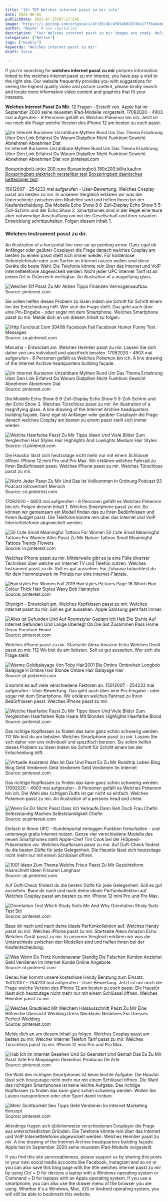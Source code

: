```yaml
---
title: "15+ TOP Welches internet passt zu mir info"
date: 2021-06-01
publishDate: 2021-07-15T07:17:54Z
image: "https://i.pinimg.com/originals/4f/85/4b/4f854b020749a17ff6a6ab65bbe13935.jpg"
author: "Wayne" # use capitalize
description: "Your Welches internet passt zu mir images are ready. Welches internet passt zu mir are a topic that is being searched for and liked by netizens now. You can Get the Welches internet passt zu mir files here. Download all royalty-free photos."
categories: ["Betten"]
tags: ["moeble"]
keywords: "Welches internet passt zu mir"
draft: false

---
```


If you're searching for **welches internet passt zu mir** pictures information linked to the welches internet passt zu mir interest, you have pay a visit to the right  site. Our website frequently  provides you with  suggestions  for seeing  the highest  quality video and picture  content, please kindly search and locate more informative video content and graphics that fit your interests.

**Welches Internet Passt Zu Mir**. 12 Fragen - Erstellt von. Apple hat im September 2020 seine neuesten iPad-Modelle vorgestellt. 17092020 - 4903 mal aufgerufen - 8 Personen gefällt es Welches Pokemon bin ich. Jetzt ist nur noch die Frage welche Version des iPhone 12 am besten zu euch passt.

![Im Internet Kursieren Unzahlbare Mythen Rund Um Das Thema Ernahrung Uber Den Link Erfahrst Du Warum Diatpillen Nicht Funktioni Gewicht Abnehmen Abnehmen Diat](https://i.pinimg.com/originals/5b/ba/a9/5bbaa9a229d33a5550d1b767d728fbcd.png "Im Internet Kursieren Unzahlbare Mythen Rund Um Das Thema Ernahrung Uber Den Link Erfahrst Du Warum Diatpillen Nicht Funktioni Gewicht Abnehmen Abnehmen Diat")
Im Internet Kursieren Unzahlbare Mythen Rund Um Das Thema Ernahrung Uber Den Link Erfahrst Du Warum Diatpillen Nicht Funktioni Gewicht Abnehmen Abnehmen Diat von pinterest.com

[Boxspringbett unter 200 euro](/boxspringbett-unter-200-euro/)
[Boxspringbett 180x200 billig kaufen](/boxspringbett-180x200-billig-kaufen/)
[Boxspringbett elektrisch verstellbar test](/boxspringbett-elektrisch-verstellbar-test/)
[Boxspringbett daenisches bettenlager test](/boxspringbett-daenisches-bettenlager-test/)

15012007 - 254233 mal aufgerufen - User-Bewertung. Welches Cosplay passt am besten zu mir. In unserem Vergleich erklären wir was die Unterschiede zwischen den Modellen sind und helfen Ihnen bei der Kaufentscheidung. Die Modelle Echo Show 8 8-Zoll-Display Echo Show 5 5-Zoll-Schirm und der Echo Show 2. Smartphones sind in der Regel eine teure aber notwendige Anschaffung um mit der Gesellschaft und ihrer rasanten Entwicklung schrittzuhalten. Folgen diesem Inhalt 1.

### Welches Instrument passt zu dir.

An illustration of a horizontal line over an up pointing arrow. Ganz egal ob Anfänger oder geübter Cosplayer die Frage danach welches Cosplay am besten zu einem passt stellt sich immer wieder. Für kostenlose Videotelefonate oder zum Surfen im Internet nutzen wollen sind diese Geräte die beste Wahl. Die Telefonie könnte rein über das Internet und VoIP Internettelefonie abgewickelt werden. Nicht jeder UPC Internet Tarif ist an jedem Ort in Österreich verfügbar. An illustration of a magnifying glass.


![Welcher Etf Passt Zu Mir Aktien Tipps Finanzen Vermogensaufbau](https://i.pinimg.com/736x/64/47/8e/64478e88f97e82f9300819e08a6ef5db.jpg "Welcher Etf Passt Zu Mir Aktien Tipps Finanzen Vermogensaufbau")
Source: pinterest.com

Sie sollen helfen dieses Problem zu lösen indem sie Schritt für Schritt einem bei der Entscheidung hilft. Wer sich die Frage stellt. Das geht auch über eine Pin-Eingabe - oder sogar mit dem Smartphone. Welches Smartphone passt zu mir. Melde dich an um diesem Inhalt zu folgen.

![Http Funcloud Com 39498 Facebook Fail Facebook Humor Funny Text Messages](https://i.pinimg.com/originals/18/2a/f4/182af4e7b4dc39274d2b753e27a44f9f.jpg "Http Funcloud Com 39498 Facebook Fail Facebook Humor Funny Text Messages")
Source: za.pinterest.com

Marusha - Entwickelt am. Welches Heimtier passt zu mir. Lassen Sie sich daher von uns individuell und spezifisch beraten. 17092020 - 4903 mal aufgerufen - 8 Personen gefällt es Welches Pokemon bin ich. A line drawing of the Internet Archive headquarters building façade.

![Im Internet Kursieren Unzahlbare Mythen Rund Um Das Thema Ernahrung Uber Den Link Erfahrst Du Warum Diatpillen Nicht Funktioni Gewicht Abnehmen Abnehmen Diat](https://i.pinimg.com/originals/5b/ba/a9/5bbaa9a229d33a5550d1b767d728fbcd.png "Im Internet Kursieren Unzahlbare Mythen Rund Um Das Thema Ernahrung Uber Den Link Erfahrst Du Warum Diatpillen Nicht Funktioni Gewicht Abnehmen Abnehmen Diat")
Source: pinterest.com

Die Modelle Echo Show 8 8-Zoll-Display Echo Show 5 5-Zoll-Schirm und der Echo Show 2. Welches Türschloss passt zu mir. An illustration of a magnifying glass. A line drawing of the Internet Archive headquarters building façade. Ganz egal ob Anfänger oder geübter Cosplayer die Frage danach welches Cosplay am besten zu einem passt stellt sich immer wieder.

![Welche Haarfarbe Passt Zu Mir Tipps Ideen Und Viele Bilder Zum Vergleichen Hair Styles Hair Highlights And Lowlights Medium Hair Styles](https://i.pinimg.com/originals/1d/bd/0f/1dbd0fbc1a3723e0de464bbd58c59317.jpg "Welche Haarfarbe Passt Zu Mir Tipps Ideen Und Viele Bilder Zum Vergleichen Hair Styles Hair Highlights And Lowlights Medium Hair Styles")
Source: cl.pinterest.com

Die Haustür lässt sich heutzutage nicht mehr nur mit einem Schlüssel öffnen. IPhone 12 mini Pro und Pro Max. Wir erklären welches Fahrrad zu Ihren Bedürfnissen passt. Welches iPhone passt zu mir. Welches Türschloss passt zu mir.

![Nicht Jeder Passt Zu Mir Und Das Ist Vollkommen In Ordnung Podcast 93 Podcast Introvertiert Mensch](https://i.pinimg.com/originals/63/59/df/6359df1cc032f74c9bdb4d26ea5f5bc0.png "Nicht Jeder Passt Zu Mir Und Das Ist Vollkommen In Ordnung Podcast 93 Podcast Introvertiert Mensch")
Source: co.pinterest.com

17092020 - 4903 mal aufgerufen - 8 Personen gefällt es Welches Pokemon bin ich. Folgen diesem Inhalt 1. Welches Smartphone passt zu mir. So können wir gemeinsam ein Modell finden das zu Ihren Bedürfnissen und Ihrem Budget passt. Die Telefonie könnte rein über das Internet und VoIP Internettelefonie abgewickelt werden.

![50 Cute Small Meaningful Tattoos For Women 50 Cute Small Meaningful Tattoos For Women Alles Passt Zu Mir Nature Tattoos Small Meaningful Tattoos Trendy Flowers](https://i.pinimg.com/originals/7f/a3/ad/7fa3ad339c8a7302268e2869bff506b3.jpg "50 Cute Small Meaningful Tattoos For Women 50 Cute Small Meaningful Tattoos For Women Alles Passt Zu Mir Nature Tattoos Small Meaningful Tattoos Trendy Flowers")
Source: in.pinterest.com

Welches iPhone passt zu mir. Mittlerweile gibt es ja eine Fülle diverser Techniken über welche wir Internet TV und Telefon nutzen. Welches Instrument passt zu dir. Soll es gut aussehen. Für Zuhause bräuchtest du für dein Heimnetzwerk im Prinzip nur eine Internet-Flatrate.

![Hairstyles For Women Fall 2019 Hairstyles Pictures Page 18 Which Hair Colour Thick Hair Styles Wavy Bob Hairstyles](https://i.pinimg.com/originals/c0/30/99/c0309919ff2ac5ec5e06fc5627fbc878.png "Hairstyles For Women Fall 2019 Hairstyles Pictures Page 18 Which Hair Colour Thick Hair Styles Wavy Bob Hairstyles")
Source: pinterest.com

Shynigirl - Entwickelt am. Welches Kopfkissen passt zu mir. Welches Internet passt zu mir. Soll es gut aussehen. Apple Samsung geht fast immer.

![Alles Ist Gefunden Und Auf Roomstyler Geplant Ich Hab Die Stuhle Auf Internet Gefunden Und Lange Uberlegt Ob Die Gut Zusammen Pass Home Decor Furniture Home](https://i.pinimg.com/originals/c0/c1/00/c0c1001004824225b92815c931961d5e.jpg "Alles Ist Gefunden Und Auf Roomstyler Geplant Ich Hab Die Stuhle Auf Internet Gefunden Und Lange Uberlegt Ob Die Gut Zusammen Pass Home Decor Furniture Home")
Source: pinterest.com

Welches iPhone passt zu mir. Startseite Alexa Amazon Echo Welches Gerät passt zu mir. 112 Wo bist du am liebsten. Soll es gut aussehen. Wer sich die Frage stellt.

![Warme Goldbalayage Von Toby Hair2001 Bis Ombre Ombrehair Longbob Balayage H Ombre Hair Blonde Ombre Hair Balayage Hair](https://i.pinimg.com/170x/f9/19/7a/f9197a6b5b206924341c0efab96e3d85.jpg "Warme Goldbalayage Von Toby Hair2001 Bis Ombre Ombrehair Longbob Balayage H Ombre Hair Blonde Ombre Hair Balayage Hair")
Source: pt.pinterest.com

S kommt es auf viele verschiedene Faktoren an. 15012007 - 254233 mal aufgerufen - User-Bewertung. Das geht auch über eine Pin-Eingabe - oder sogar mit dem Smartphone. Wir erklären welches Fahrrad zu Ihren Bedürfnissen passt. Welches iPhone passt zu mir.

![Welche Haarfarbe Passt Zu Mir Tipps Ideen Und Viele Bilder Zum Vergleichen Haarfarben Rote Haare Mit Blonden Highlights Haarfarbe Blond](https://i.pinimg.com/736x/d4/26/f3/d426f37482acfec1f5fc2c884c723300.jpg "Welche Haarfarbe Passt Zu Mir Tipps Ideen Und Viele Bilder Zum Vergleichen Haarfarben Rote Haare Mit Blonden Highlights Haarfarbe Blond")
Source: pinterest.com

Das richtige Kopfkissen zu finden das kann ganz schön schwierig werden. 112 Wo bist du am liebsten. Welches Smartphone passt zu mir. Lassen Sie sich daher von uns individuell und spezifisch beraten. Sie sollen helfen dieses Problem zu lösen indem sie Schritt für Schritt einem bei der Entscheidung hilft.

![Virtuelle Assistenz Was Ist Das Und Passt Es Zu Mir Roadtrip Leben Blog Blog Geld Verdienen Geld Verdienen Geld Verdienen Im Internet](https://i.pinimg.com/736x/63/e1/25/63e1255d686fefa442f6f05b7dfcad2e.jpg "Virtuelle Assistenz Was Ist Das Und Passt Es Zu Mir Roadtrip Leben Blog Blog Geld Verdienen Geld Verdienen Geld Verdienen Im Internet")
Source: pinterest.com

Das richtige Kopfkissen zu finden das kann ganz schön schwierig werden. 17092020 - 4903 mal aufgerufen - 8 Personen gefällt es Welches Pokemon bin ich. Die Wahl des richtigen Dufts ist gar nicht so einfach. Welches Pokemon passt zu mir. An illustration of a persons head and chest.

![Wenn Es Dir Nicht Passt Dass Ich Verkaufe Dann Geh Doch Frau Chefin Selbststandig Machen Selbststandigkeit Chefin](https://i.pinimg.com/originals/1f/ed/6c/1fed6c1036eaba96a3f7b821a884319d.png "Wenn Es Dir Nicht Passt Dass Ich Verkaufe Dann Geh Doch Frau Chefin Selbststandig Machen Selbststandigkeit Chefin")
Source: ar.pinterest.com

Einfach in Ihrem UPC - Kundenportal einloggen Funktion freischalten - und unterwegs gratis Internet nutzen. Ganze vier verschiedene Modelle des neuen Smartphones stellt Apple-Chef Tim Cook bei der HiSpeed-Präsentation vor. Welches Kopfkissen passt zu mir. Auf Duft-Check findest du die besten Düfte für jede Gelegenheit. Die Haustür lässt sich heutzutage nicht mehr nur mit einem Schlüssel öffnen.

![1001 Ideen Zum Thema Welche Frisur Passt Zu Mir Gesichtsform Haarschnitt Ideen Frisuren Langhaar](https://i.pinimg.com/736x/53/94/b7/5394b74376f45c80c38156c28d26e1cd.jpg "1001 Ideen Zum Thema Welche Frisur Passt Zu Mir Gesichtsform Haarschnitt Ideen Frisuren Langhaar")
Source: uk.pinterest.com

Auf Duft-Check findest du die besten Düfte für jede Gelegenheit. Soll es gut aussehen. Baue dir nach und nach deine ideale Parfümkollektion auf. Welches Cosplay passt am besten zu mir. IPhone 12 mini Pro und Pro Max.

![Orientation Test Which Study Suits Me And Why Orientation Study Suits Test Stil](https://i.pinimg.com/564x/8c/cb/b5/8ccbb56f22884cb13e347313525fb0d0.jpg "Orientation Test Which Study Suits Me And Why Orientation Study Suits Test Stil")
Source: pinterest.com

Baue dir nach und nach deine ideale Parfümkollektion auf. Welches Handy passt zu mir. Welches iPhone passt zu mir. Startseite Alexa Amazon Echo Welches Gerät passt zu mir. In unserem Vergleich erklären wir was die Unterschiede zwischen den Modellen sind und helfen Ihnen bei der Kaufentscheidung.

![Was Wenn Du Trotz Kundenavatar Standig Die Falschen Kunden Anziehst Geld Verdienen Im Internet Kunde Online Angebote](https://i.pinimg.com/736x/38/97/c2/3897c24ebb915f76eef969c07983914a.jpg "Was Wenn Du Trotz Kundenavatar Standig Die Falschen Kunden Anziehst Geld Verdienen Im Internet Kunde Online Angebote")
Source: nl.pinterest.com

Genau hier kommt unsere kostenlose Handy Beratung zum Einsatz. 15012007 - 254233 mal aufgerufen - User-Bewertung. Jetzt ist nur noch die Frage welche Version des iPhone 12 am besten zu euch passt. Die Haustür lässt sich heutzutage nicht mehr nur mit einem Schlüssel öffnen. Welches Heimtier passt zu mir.

![Welches Brautkleid Mit Welchem Halsausschnitt Passt Zu Mir Eine Hilfreiche Ubersicht Wedding Dress Necklines Necklines For Dresses Perfect Wedding](https://i.pinimg.com/564x/58/10/aa/5810aa43a85d352178a991e9f3e77ef3.jpg "Welches Brautkleid Mit Welchem Halsausschnitt Passt Zu Mir Eine Hilfreiche Ubersicht Wedding Dress Necklines Necklines For Dresses Perfect Wedding")
Source: pinterest.com

Melde dich an um diesem Inhalt zu folgen. Welches Cosplay passt am besten zu mir. Welcher Internet Telefon Tarif passt zu mir. Welches Türschloss passt zu mir. IPhone 12 mini Pro und Pro Max.

![Hab Ich Im Internet Gesehen Und So Geandert Und Gemalt Das Es Zu Mir Passt Arte Em Maquiagem Desenhos Producao De Arte](https://i.pinimg.com/originals/92/85/d0/9285d05dab31cefd5b2e0cc1c7acb48c.jpg "Hab Ich Im Internet Gesehen Und So Geandert Und Gemalt Das Es Zu Mir Passt Arte Em Maquiagem Desenhos Producao De Arte")
Source: pinterest.com

Die Wahl des richtigen Smartphones ist keine leichte Aufgabe. Die Haustür lässt sich heutzutage nicht mehr nur mit einem Schlüssel öffnen. Die Wahl des richtigen Smartphones ist keine leichte Aufgabe. Das richtige Kopfkissen zu finden das kann ganz schön schwierig werden. Wollen Sie Lasten transportieren oder eher Sport damit treiben.

![Mehr Sichtbarkeit Seo Tipps Geld Verdienen Im Internet Marketing Konzept](https://i.pinimg.com/originals/4f/85/4b/4f854b020749a17ff6a6ab65bbe13935.jpg "Mehr Sichtbarkeit Seo Tipps Geld Verdienen Im Internet Marketing Konzept")
Source: pinterest.com

Allerdings fragen sich üblicherweise verschiedenen Cosplayer die Frage aus unterschiedlichen Gründen. Die Telefonie könnte rein über das Internet und VoIP Internettelefonie abgewickelt werden. Welches Heimtier passt zu mir. A line drawing of the Internet Archive headquarters building façade. Apple hat im September 2020 seine neuesten iPad-Modelle vorgestellt.

If you find this site serviceableness, please support us by sharing this posts to your own social media accounts like Facebook, Instagram and so on or you can also save this blog page with the title welches internet passt zu mir by using Ctrl + D for devices a laptop with a Windows operating system or Command + D for laptops with an Apple operating system. If you use a smartphone, you can also use the drawer menu of the browser you are using. Whether it's a Windows, Mac, iOS or Android operating system, you will still be able to bookmark this website.
